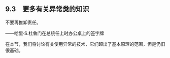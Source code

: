    

## 9.3　更多有关异常类的知识

不要再推卸责任。

——哈里·S.杜鲁门在总统任上时办公桌上的签字牌

在本节，我们将讨论有关使用异常的技术，它们超出了基本原理的范围，但是仍旧很基础。